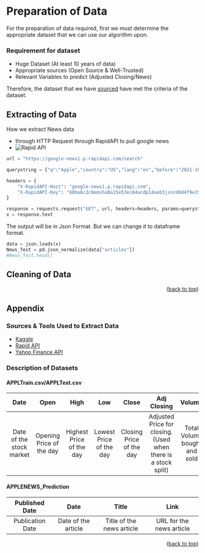 # Preparation of Data

For the preparation of data required, first we must determine the appropriate dataset that we can use our algorithm upon.

### Requirement for dataset
* Huge Dataset (At least 10 years of data)
* Appropriate sources (Open Source & Well-Trusted)
* Relevant Variables to predict (Adjusted Closing/News) 

Therefore, the dataset that we have <a href="#description">sourced</a> have met the criteria of the dataset.
<div id="top"></div>

## Extracting of Data
How we extract News data
* through HTTP Request through RapidAPI to pull google news
* ![Rapid API](https://encrypted-tbn0.gstatic.com/images?q=tbn:ANd9GcSjirIYmedE8VAGtlHrscc1nwyZlPNQBQpV8g&usqp=CAU)
```python
url = "https://google-news1.p.rapidapi.com/search"

querystring = {"q":"Apple","country":"US","lang":"en","before":"2021-10-10","after":"2021-09-08"}

headers = {
	"X-RapidAPI-Host": "google-news1.p.rapidapi.com",
	"X-RapidAPI-Key": "60ba6c2c8emsha8a15e53ec84acdp14aeb3jsncd684f9e15bd"
}

response = requests.request("GET", url, headers=headers, params=querystring)
x = response.text
```

The output will be in Json Format.
But we can change it to dataframe format.

```python
data = json.loads(x)
News_Test = pd.json_normalize(data["articles"])
#News_Test.head()
```


## Cleaning of Data

<p align="right">(<a href="#top">back to top</a>)</p>

## Appendix
### Sources & Tools Used to Extract Data
* [Kaggle](https://www.kaggle.com/datasets/meetnagadia/apple-stock-price-from-19802021/code)
* [Rapid API](https://rapidapi.com/newscatcher-api-newscatcher-api-default/api/google-news)
* [Yahoo Finance API](https://pandas-datareader.readthedocs.io/en/latest/)

### Description of Datasets
<div id="description"></div>

#### APPLTrain.csv/APPLTest.csv
|           Date           |           Open           |           High           |           Low           |          Close           |                          Adj Closing                           |            Volume            |
|:------------------------:|:------------------------:|:------------------------:|:-----------------------:|:------------------------:|:--------------------------------------------------------------:|:----------------------------:|
| Date of the stock market | Opening Price of the day | Highest Price of the day | Lowest Price of the day | Closing Price of the day | Adjusted Price for closing. (Used when there is a stock split) | Total Volume bought and sold |

#### APPLENEWS_Prediction
|  Published Date  |        Date         |           Title           |           Link           |
|:----------------:|:-------------------:|:-------------------------:|:------------------------:|
| Publication Date | Date of the article | Title of the news article | URL for the news article | 

<p align="right">(<a href="#top">back to top</a>)</p>
